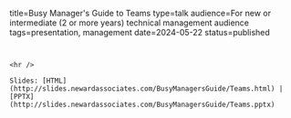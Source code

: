 title=Busy Manager's Guide to Teams
type=talk
audience=For new or intermediate (2 or more years) technical management audience
tags=presentation, management
date=2024-05-22
status=published
~~~~~~

    
<hr />

Slides: [HTML](http://slides.newardassociates.com/BusyManagersGuide/Teams.html) | [PPTX](http://slides.newardassociates.com/BusyManagersGuide/Teams.pptx)
